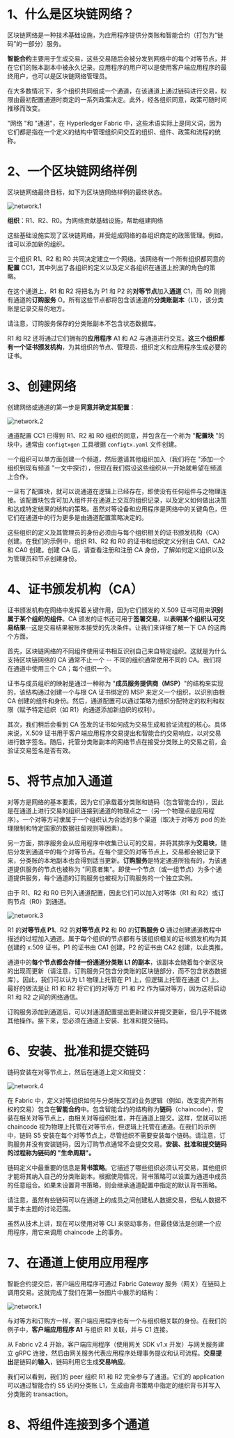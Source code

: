 # 1、什么是区块链网络？

区块链网络是一种技术基础设施，为应用程序提供分类账和智能合约（打包为“链码”的一部分）服务。

**智能合约**主要用于生成交易，这些交易随后会被分发到网络中的每个对等节点，并在它们的账本副本中被永久记录。应用程序的用户可以是使用客户端应用程序的最终用户，也可以是区块链网络管理员。

在大多数情况下，多个组织共同组成一个通道，在该通道上通过链码进行交易，权限由最初配置通道时商定的一系列政策决定。此外，经各组织同意，政策可随时间推移而改变。

"网络 "和 "通道"，在 Hyperledger Fabric 中，这些术语实际上是同义词，因为它们都是指在一个定义的结构中管理组织间交互的组织、组件、政策和流程的统称。

# 2、一个区块链网络样例

区块链网络最终目标，如下为区块链网络样例的最终状态。

![network.1](https://github.com/hyperledger/fabric/raw/main/docs/source/network/network.diagram.1.png)

**组织**：R1、R2、R0。为网络贡献基础设施，帮助组建网络

这些基础设施实现了区块链网络，并受组成网络的各组织商定的政策管理。例如，谁可以添加新的组织。

三个组织 R1、R2 和 R0 共同决定建立一个网络。该网络有一个所有组织都同意的**配置** CC1，其中列出了各组织的定义以及定义各组织在通道上扮演的角色的策略。

在这个通道上，R1 和 R2 将把名为 P1 和 P2 的**对等节点**加入**通道** C1，而 R0 则拥有通道的**订购服务** O。所有这些节点都将包含该通道的**分类账副本**（L1），该分类账是记录交易的地方。

请注意，订购服务保存的分类账副本不包含状态数据库。

R1 和 R2 还将通过它们拥有的**应用程序** A1 和 A2 与通道进行交互。**这三个组织都有一个证书颁发机构**，为其组织的节点、管理员、组织定义和应用程序生成必要的证书。

# 3、创建网络

创建网络或通道的第一步是**同意并确定其配置**：

![network.2](https://github.com/hyperledger/fabric/raw/main/docs/source/network/network.diagram.2.png)

通道配置 CC1 已得到 R1、R2 和 R0 组织的同意，并包含在一个称为 "**配置块** "的块中，通常由 `configtxgen` 工具根据 `configtx.yaml` 文件创建。

一个组织可以单方面创建一个频道，然后邀请其他组织加入（我们将在 "添加一个组织到现有频道 "一文中探讨），但现在我们假设这些组织从一开始就希望在频道上合作。

一旦有了配置块，就可以说通道在逻辑上已经存在，即使没有任何组件与之物理连接。该配置块包含可加入组件并在通道上交互的组织记录，以及定义如何做出决策和达成特定结果的结构的策略。虽然对等设备和应用程序是网络中的关键角色，但它们在通道中的行为更多是由通道配置策略决定的。

这些组织的定义及其管理员的身份必须由与每个组织相关的证书颁发机构（CA）创建。在我们的示例中，组织 R1、R2 和 R0 的证书和组织定义分别由 CA1、CA2 和 CA0 创建。创建 CA 后，请查看注册和注册 CA 身份，了解如何定义组织以及为管理员和节点创建身份。

# 4、证书颁发机构（CA）

证书颁发机构在网络中发挥着关键作用，因为它们颁发的 X.509 证书可用来**识别属于某个组织的组件**。CA 颁发的证书还可用于**签署交易**，以**表明某个组织认可交易结果**--这是交易结果被账本接受的先决条件。让我们来详细了解一下 CA 的这两个方面。

首先，区块链网络的不同组件使用证书相互识别自己来自特定组织。这就是为什么支持区块链网络的 CA 通常不止一个 -- 不同的组织通常使用不同的 CA。我们将在通道中使用三个 CA；每个组织一个。

证书与成员组织的映射是通过一种称为 "**成员服务提供商（MSP）**"的结构来实现的，该结构通过创建一个与根 CA 证书绑定的 MSP 来定义一个组织，以识别由根 CA 创建的组件和身份。然后，通道配置可以通过策略为组织分配特定的权利和权限（赋予特定组织（如 R1）向通道添加新组织的权利）。

其次，我们稍后会看到 CA 签发的证书如何成为交易生成和验证流程的核心。具体来说，X.509 证书用于客户端应用程序交易提出和智能合约交易响应，以对交易进行数字签名。随后，托管分类账副本的网络节点在接受分类账上的交易之前，会验证交易签名是否有效。

# 5、将节点加入通道

对等方是网络的基本要素，因为它们承载着分类账和链码（包含智能合约），因此是在通道上进行交易的组织连接到通道的物理点之一（另一个物理点是应用程序）。一个对等方可隶属于一个组织认为合适的多个渠道（取决于对等方 pod 的处理限制和特定国家的数据驻留规则等因素）。

另一方面，排序服务会从应用程序中收集已认可的交易，并将其排序为**交易块**，随后分发到通道中的每个对等节点。在每个提交的对等节点上，交易都会被记录下来，分类账的本地副本也会得到适当更新。**订购服务**是特定通道所独有的，为该通道提供服务的节点也被称为 "同意者集"。即使一个节点（或一组节点）为多个通道提供服务，每个通道的订购服务也被视为订购服务的一个独立实例。

由于 R1、R2 和 R0 已列入通道配置，因此它们可以加入对等体（R1 和 R2）或订购节点（R0）到通道。

![network.3](https://github.com/hyperledger/fabric/raw/main/docs/source/network/network.diagram.3.png)

R1 的**对等节点 P1**、R2 的**对等节点 P2** 和 R0 的**订购服务 O** 通过创建通道教程中描述的过程加入通道。属于每个组织的节点都有与该组织相关的证书颁发机构为其创建的 x.509 证书。P1 的证书由 CA1 创建，P2 的证书由 CA2 创建，以此类推。

通道中的**每个节点都会存储一份通道分类账 L1 的副本**，该副本会随着每个新区块的出现而更新（请注意，订购服务只包含分类账的区块链部分，而不包含状态数据库）。因此，我们可以认为 L1 物理上托管在 P1 上，但逻辑上托管在通道 C1 上。最好的做法是让 R1 和 R2 将它们的对等方 P1 和 P2 作为锚对等方，因为这将启动 R1 和 R2 之间的网络通信。

订购服务添加到通道后，可以对通道配置提出更新建议并提交更新，但几乎不能做其他操作。接下来，您必须在通道上安装、批准和提交链码。

# 6、安装、批准和提交链码

链码安装在对等节点上，然后在通道上定义和提交：

![network.4](https://github.com/hyperledger/fabric/raw/main/docs/source/network/network.diagram.4.png)

在 Fabric 中，定义对等组织如何与分类账交互的业务逻辑（例如，改变资产所有权的交易）包含在**智能合约**中。包含智能合约的结构称为**链码**（chaincode），安装在相关对等节点上，由相关对等组织批准，并在通道上提交。这样，您就可以把 chaincode 视为物理上托管在对等节点，但逻辑上托管在通道。在我们的示例中，链码 S5 安装在每个对等节点上，尽管组织不需要安装每个链码。请注意，订购服务并没有安装链码，因为订购节点通常不会提交交易。**安装、批准和提交链码的过程称为链码的 "生命周期"。**

链码定义中最重要的信息是**背书策略**。它描述了哪些组织必须认可交易，其他组织才能将其纳入自己的分类账副本。根据使用情况，背书策略可以设置为通道中成员的任意组合。如果未设置背书策略，则会继承通道配置中指定的默认背书策略。

请注意，虽然有些链码可以在通道上的成员之间创建私人数据交易，但私人数据不属于本主题的讨论范围。

虽然从技术上讲，现在可以使用对等 CLI 来驱动事务，但最佳做法是创建一个应用程序，用它来调用 chaincode 上的事务。

# 7、在通道上使用应用程序

智能合约提交后，客户端应用程序可通过 Fabric Gateway 服务（网关）在链码上调用交易。这就完成了我们在第一张图片中展示的结构：

![network.1](https://github.com/hyperledger/fabric/raw/main/docs/source/network/network.diagram.1.png)

与对等方和订购方一样，客户端应用程序也有一个与组织相关联的身份。在我们的例子中，**客户端应用程序 A1** 与组织 R1 关联，并与 C1 连接。

从 Fabric v2.4 开始，客户端应用程序（使用网关 SDK v1.x 开发）与网关服务建立 gRPC 连接，然后由网关服务代表应用程序处理事务提议和认可流程。**交易提出**是链码的**输入**，链码利用它生成**交易响应**。

我们可以看到，我们的 peer 组织 R1 和 R2 完全参与了通道。它们的 application 可以通过智能合约 S5 访问分类账 L1，生成由背书策略中指定的组织背书并写入分类账的 transaction。

# 8、将组件连接到多个通道













































